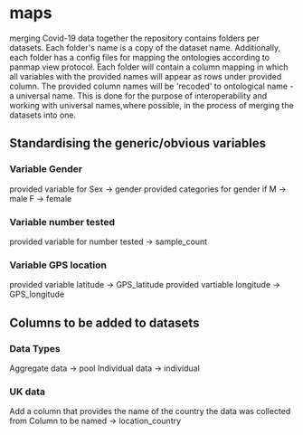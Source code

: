 # maps

merging Covid-19 data together 
the repository contains folders per datasets. Each folder's name is a copy of the dataset name. Additionally, each folder has a config files for mapping the ontologies according to panmap view protocol. Each folder will contain a column mapping in which all variables with the provided names will appear as rows under provided column. The provided column names will be 'recoded' to ontological name - a universal name. This is done for the purpose of interoperability and working with universal names,where possible, in the process of merging the datasets into one. 

## Standardising the generic/obvious variables
### Variable Gender 
provided variable for Sex ->  gender 
provided categories for gender if M -> male 
                                  F -> female                                 
### Variable number tested
provided variable for number tested -> sample_count

### Variable GPS location
provided variable latitude -> GPS_latitude
provided vartiable longitude -> GPS_longitude
    
## Columns to be added to datasets
### Data Types
Aggregate data -> pool
Individual data -> individual

### UK data 
Add a column that provides the name of the country the data was collected from
Column to be named -> location_country


